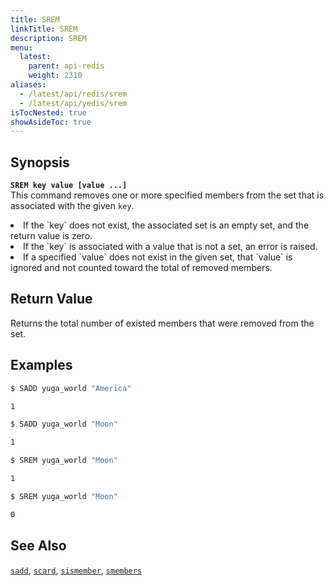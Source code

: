 ```yaml
---
title: SREM
linkTitle: SREM
description: SREM
menu:
  latest:
    parent: api-redis
    weight: 2310
aliases:
  - /latest/api/redis/srem
  - /latest/api/yedis/srem
isTocNested: true
showAsideToc: true
---
```


## Synopsis
<b>`SREM key value [value ...]`</b><br>
This command removes one or more specified members from the set that is associated with the given `key`.
<li>If the `key` does not exist, the associated set is an empty set, and the return value is zero.</li>
<li>If the `key` is associated with a value that is not a set, an error is raised.</li>
<li>If a specified `value` does not exist in the given set, that `value` is ignored and not counted toward the total of removed members.</li>

## Return Value
Returns the total number of existed members that were removed from the set.

## Examples
```{.sh .copy .separator-dollar}
$ SADD yuga_world "America"
```
```sh
1
```
```{.sh .copy .separator-dollar}
$ SADD yuga_world "Moon"
```
```sh
1
```
```{.sh .copy .separator-dollar}
$ SREM yuga_world "Moon"
```
```sh
1
```
```{.sh .copy .separator-dollar}
$ SREM yuga_world "Moon"
```
```sh
0
```

## See Also
[`sadd`](../sadd/), [`scard`](../scard/), [`sismember`](../sismember/), [`smembers`](../smembers/)
